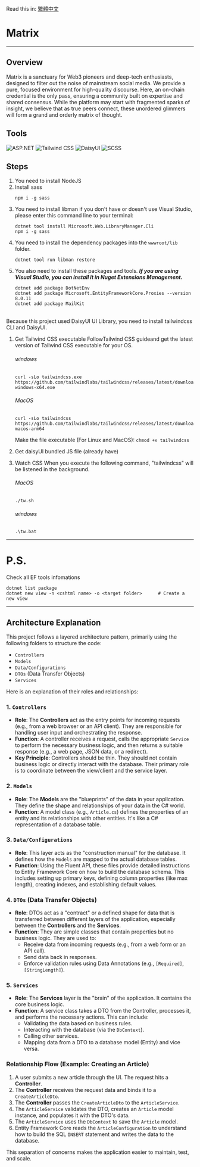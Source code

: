 Read this in: [繁體中文](README.zh-TW.md)

# Matrix
---

## Overview
Matrix is a sanctuary for Web3 pioneers and deep-tech enthusiasts, designed to filter out the noise of mainstream social media. We provide a pure, focused environment for high-quality discourse. Here, an on-chain credential is the only pass, ensuring a community built on expertise and shared consensus. While the platform may start with fragmented sparks of insight, we believe that as true peers connect, these unordered glimmers will form a grand and orderly matrix of thought.

## Tools
![ASP.NET](https://img.shields.io/badge/ASP.NET-512BD4?style=for-the-badge&logo=dotnet&logoColor=white) ![Tailwind CSS](https://img.shields.io/badge/Tailwind_CSS-38B2AC?style=for-the-badge&logo=tailwind-css&logoColor=white) ![DaisyUI](https://img.shields.io/badge/daisyui-5A0EF8?style=for-the-badge&logo=daisyui&logoColor=white) ![SCSS](https://img.shields.io/badge/SCSS-CC6699?style=for-the-badge&logo=sass&logoColor=white)


## Steps
1. You need to install NodeJS
2. Install sass
    ```
    npm i -g sass
    ```
3. You need to install libman if you don't have or doesn't use Visual Studio, please enter this command line to your terminal:
    ```
    dotnet tool install Microsoft.Web.LibraryManager.Cli
    npm i -g sass
    ```
4. You need to install the dependency packages into the `wwwroot/lib` folder.
    ```
    dotnet tool run libman restore
    ```
5. You also need to install these packages and tools.
    <i><b>If you are using Visual Studio, you can install it in Nuget Extensions Management.</b></i>
    ```
    dotnet add package DotNetEnv
    dotnet add package Microsoft.EntityFrameworkCore.Proxies --version 8.0.11
    dotnet add package MailKit
    ```
<br />
Because this project used DaisyUI UI Library, you need to install tailwindcss CLI and DaisyUI.<br>

  1. Get Tailwind CSS executable
  FollowTailwind CSS guideand get the latest version of Tailwind CSS executable for your OS.

      ###### windows
      ```
      curl -sLo tailwindcss.exe https://github.com/tailwindlabs/tailwindcss/releases/latest/download/tailwindcss-windows-x64.exe
      ```
      ###### MacOS
      ```
      curl -sLo tailwindcss https://github.com/tailwindlabs/tailwindcss/releases/latest/download/tailwindcss-macos-arm64
      ```
      Make the file executable (For Linux and MacOS): `chmod +x tailwindcss`

  1. Get daisyUI bundled JS file (already have)
  2. Watch CSS
      When you execute the following command, "tailwindcss" will be listened in the background.
      ###### MacOS
      ```
      ./tw.sh
      ```
      ###### windows
      ```
      .\tw.bat
      ```

---
# P.S.

Check all EF tools infomations
```
dotnet list package
dotnet new view -n <cshtml name> -o <target folder>      # Create a new view 
```

---
## Architecture Explanation

This project follows a layered architecture pattern, primarily using the following folders to structure the code:

*   `Controllers`
*   `Models`
*   `Data/Configurations`
*   `DTOs` (Data Transfer Objects)
*   `Services`

Here is an explanation of their roles and relationships:

### 1. `Controllers`

*   **Role**: The **Controllers** act as the entry points for incoming requests (e.g., from a web browser or an API client). They are responsible for handling user input and orchestrating the response.
*   **Function**: A controller receives a request, calls the appropriate `Service` to perform the necessary business logic, and then returns a suitable response (e.g., a web page, JSON data, or a redirect).
*   **Key Principle**: Controllers should be thin. They should not contain business logic or directly interact with the database. Their primary role is to coordinate between the view/client and the service layer.

### 2. `Models`

*   **Role**: The **Models** are the "blueprints" of the data in your application. They define the shape and relationships of your data in the C# world.
*   **Function**: A model class (e.g., `Article.cs`) defines the properties of an entity and its relationships with other entities. It's like a C# representation of a database table.

### 3. `Data/Configurations`

*   **Role**: This layer acts as the "construction manual" for the database. It defines how the `Models` are mapped to the actual database tables.
*   **Function**: Using the Fluent API, these files provide detailed instructions to Entity Framework Core on how to build the database schema. This includes setting up primary keys, defining column properties (like max length), creating indexes, and establishing default values.

### 4. `DTOs` (Data Transfer Objects)

*   **Role**: DTOs act as a "contract" or a defined shape for data that is transferred between different layers of the application, especially between the **Controllers** and the **Services**.
*   **Function**: They are simple classes that contain properties but no business logic. They are used to:
    *   Receive data from incoming requests (e.g., from a web form or an API call).
    *   Send data back in responses.
    *   Enforce validation rules using Data Annotations (e.g., `[Required]`, `[StringLength]`).

### 5. `Services`

*   **Role**: The **Services** layer is the "brain" of the application. It contains the core business logic.
*   **Function**: A service class takes a DTO from the Controller, processes it, and performs the necessary actions. This can include:
    *   Validating the data based on business rules.
    *   Interacting with the database (via the `DbContext`).
    *   Calling other services.
    *   Mapping data from a DTO to a database model (Entity) and vice versa.

### Relationship Flow (Example: Creating an Article)

1.  A user submits a new article through the UI. The request hits a **Controller**.
2.  The **Controller** receives the request data and binds it to a `CreateArticleDto`.
3.  The **Controller** passes the `CreateArticleDto` to the `ArticleService`.
4.  The `ArticleService` validates the DTO, creates an `Article` model instance, and populates it with the DTO's data.
5.  The `ArticleService` uses the `DbContext` to save the `Article` model.
6.  Entity Framework Core reads the `ArticleConfiguration` to understand how to build the SQL `INSERT` statement and writes the data to the database.

This separation of concerns makes the application easier to maintain, test, and scale.